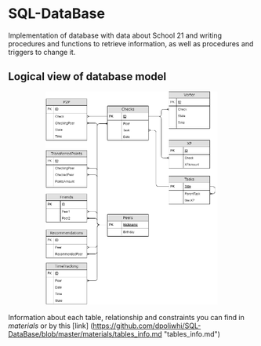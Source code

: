 
# SQL-DataBase
Implementation of database with data about School 21 and writing procedures and functions to retrieve information, as well as procedures and triggers to change it.

## Logical view of database model
<p align="center">
<img src="materials/SQL2.png" alt="drawing" width="350"/>
</p>

Information about each table, relationship and constraints you can find in *materials* or by this [link] (https://github.com/dpoliwhi/SQL-DataBase/blob/master/materials/tables_info.md "tables_info.md")
